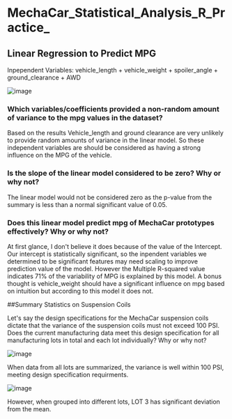 # MechaCar_Statistical_Analysis_R_Practice_

## Linear Regression to Predict MPG


Inpependent Variables: vehicle_length + vehicle_weight + spoiler_angle + ground_clearance + AWD

![image](https://user-images.githubusercontent.com/99847046/209764665-8c8b397e-06fc-48f3-8bbf-c2a4d68138c4.png)


### Which variables/coefficients provided a non-random amount of variance to the mpg values in the dataset?

Based on the results Vehicle_length and ground clearance are very unlikely to provide random amounts of variance in the linear model.  So these independent 
variables are should be considered as having a strong influence on the MPG of the vehicle.

### Is the slope of the linear model considered to be zero? Why or why not?

The linear model would not be considered zero as the p-value from the summary is less than a normal significant value of 0.05.


### Does this linear model predict mpg of MechaCar prototypes effectively? Why or why not?

At first glance, I don't believe it does because of the value of the Intercept.  Our intercept is statistically significant, so the inpendent variables we determined to be significant features may need scaling to improve prediction value of the model.  However the Multiple R-squared value indicates 71% of the variability of MPG is explained by this model. A bonus thought is vehicle_weight should have a significant influence on mpg based on intuition but according to this model it does not. 




##Summary Statistics on Suspension Coils

Let's say the design specifications for the MechaCar suspension coils dictate that the variance of the suspension coils must not exceed 100 PSI. Does the current manufacturing data meet this design specification for all manufacturing lots in total and each lot individually? Why or why not?

![image](https://user-images.githubusercontent.com/99847046/209764975-4e78ea35-70b8-422b-99d2-7c36bba6e118.png)

When data from all lots are summarized, the variance is well within 100 PSI, meeting design specification requirments. 

![image](https://user-images.githubusercontent.com/99847046/209765003-b346c5d2-a35b-4622-a273-075ace8fe412.png)

However, when grouped into different lots, LOT 3 has significant deviation from the mean. 



